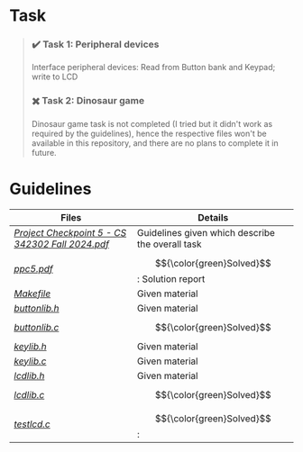 # Task
> ### ✔️ Task 1: Peripheral devices
> Interface peripheral devices: Read from Button bank and Keypad; write to LCD <br/>
> ### ✖️ Task 2: Dinosaur game
> Dinosaur game task is not completed (I tried but it didn't work as required by the guidelines), hence the respective files won't be available in this repository, and there are no plans to complete it in future.

# Guidelines
| Files | Details |
| --- | --- |
| [*Project Checkpoint 5 - CS 342302 Fall 2024.pdf*](https://github.com/Snehitc/NTHU-Operating-Systems-CS342302/blob/main/ppc5/files/Project%20Checkpoint%205%20-%20CS%20342302%20Fall%202024.pdf) | Guidelines given which describe the overall task |
| [*ppc5.pdf*](https://github.com/Snehitc/NTHU-Operating-Systems-CS342302/blob/main/ppc3/files/ppc3.pdf) | $${\color{green}Solved}$$: Solution report |
| [*Makefile*](https://github.com/Snehitc/NTHU-Operating-Systems-CS342302/blob/main/ppc5/files/Makefile) | Given material |
| [*buttonlib.h*](https://github.com/Snehitc/NTHU-Operating-Systems-CS342302/blob/main/ppc5/files/buttonlib.h) | Given material |
| [*buttonlib.c*](https://github.com/Snehitc/NTHU-Operating-Systems-CS342302/blob/main/ppc5/files/buttonlib.c) | $${\color{green}Solved}$$ |
| [*keylib.h*](https://github.com/Snehitc/NTHU-Operating-Systems-CS342302/blob/main/ppc5/files/keylib.h) | Given material |
| [*keylib.c*](https://github.com/Snehitc/NTHU-Operating-Systems-CS342302/blob/main/ppc5/files/keylib.c) | Given material |
| [*lcdlib.h*](https://github.com/Snehitc/NTHU-Operating-Systems-CS342302/blob/main/ppc5/files/lcdlib.h) | Given material |
| [*lcdlib.c*](https://github.com/Snehitc/NTHU-Operating-Systems-CS342302/blob/main/ppc5/files/lcdlib.c) | $${\color{green}Solved}$$ |
| [*testlcd.c*](https://github.com/Snehitc/NTHU-Operating-Systems-CS342302/blob/main/ppc5/files/testlcd.c) | $${\color{green}Solved}$$: |
